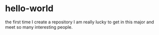 # hello-world
the first time I create a repository
I am really lucky to get in this major and meet so many interesting people.
